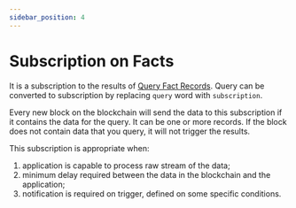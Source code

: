 ```yaml
---
sidebar_position: 4
---
```


# Subscription on Facts

It is a subscription to the results of [Query Fact Records](query_fact_records).
Query can be converted to subscription by replacing ```query``` word with
```subscription```.

Every new block on the blockchain will send the data to this
subscription if it contains the data for the query. It can be one or more records.
If the block does not contain data that you query, it will not trigger the results.

This subscription is appropriate when:

1. application is capable to process raw stream of the data;
2. minimum delay required between the data in the blockchain and the application;
3. notification is required on trigger, defined on some specific conditions.